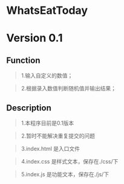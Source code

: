 # WhatsEatToday

# Version 0.1

## Function

>1.输入自定义的数值；

>2.根据录入数值判断随机值并输出结果；

## Description

>1.本程序目前是0.1版本

>2.暂时不能解决重复提交的问题

>3.index.html 是入口文件

>4.index.css 是样式文本，保存在./css/下

>5.index.js 是功能文本，保存在./js/下
